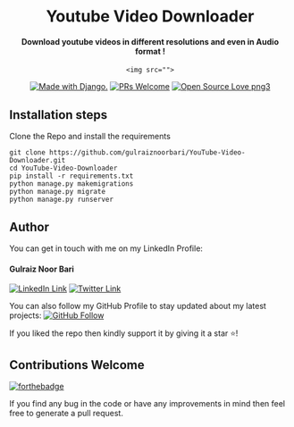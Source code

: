<div align="center">
    <h1>Youtube Video Downloader</h1>
    <h4>Download youtube videos in different resolutions and even in Audio format !</h4>
    
    <img src="">
    
<a href="http://www.djangoproject.com/"><img src="https://www.djangoproject.com/m/img/badges/djangomade124x25.gif" border="0" alt="Made with Django." title="Made with Django." /></a>
[![PRs Welcome](https://img.shields.io/badge/PRs-welcome-brightgreen.svg?style=flat-square)](http://makeapullrequest.com)
[![Open Source Love png3](https://badges.frapsoft.com/os/v3/open-source.png?v=103)](https://github.com/ellerbrock/open-source-badges/)
    
</div>

## Installation steps

Clone the Repo and install the requirements

```
git clone https://github.com/gulraiznoorbari/YouTube-Video-Downloader.git
cd YouTube-Video-Downloader
pip install -r requirements.txt
python manage.py makemigrations
python manage.py migrate
python manage.py runserver
```

## Author
You can get in touch with me on my LinkedIn Profile:

#### Gulraiz Noor Bari
[![LinkedIn Link](https://img.shields.io/badge/Connect-gulraiznoorbari-blue.svg?logo=linkedin&longCache=true&style=social&label=Connect
)](https://www.linkedin.com/in/gulraiznoorbari)
[![Twitter Link](https://img.shields.io/badge/Follow-gulraiznoorbari-blue.svg?logo=twitter&longCache=true&style=social&label=Follow
)](https://twitter.com/gulraiznoorbari)

You can also follow my GitHub Profile to stay updated about my latest projects: [![GitHub Follow](https://img.shields.io/badge/Connect-gulraiznoorbari-blue.svg?logo=Github&longCache=true&style=social&label=Follow)](https://github.com/gulraiznoorbari)

If you liked the repo then kindly support it by giving it a star ⭐!

## Contributions Welcome
[![forthebadge](https://forthebadge.com/images/badges/built-with-love.svg)](#)

If you find any bug in the code or have any improvements in mind then feel free to generate a pull request.
